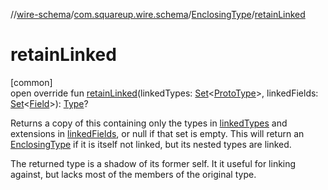//[wire-schema](../../../index.md)/[com.squareup.wire.schema](../index.md)/[EnclosingType](index.md)/[retainLinked](retain-linked.md)

# retainLinked

[common]\
open override fun [retainLinked](retain-linked.md)(linkedTypes: [Set](https://kotlinlang.org/api/latest/jvm/stdlib/kotlin.collections/-set/index.html)&lt;[ProtoType](../-proto-type/index.md)&gt;, linkedFields: [Set](https://kotlinlang.org/api/latest/jvm/stdlib/kotlin.collections/-set/index.html)&lt;[Field](../-field/index.md)&gt;): [Type](../-type/index.md)?

Returns a copy of this containing only the types in [linkedTypes](retain-linked.md) and extensions in [linkedFields](retain-linked.md), or null if that set is empty. This will return an [EnclosingType](index.md) if it is itself not linked, but its nested types are linked.

The returned type is a shadow of its former self. It it useful for linking against, but lacks most of the members of the original type.
